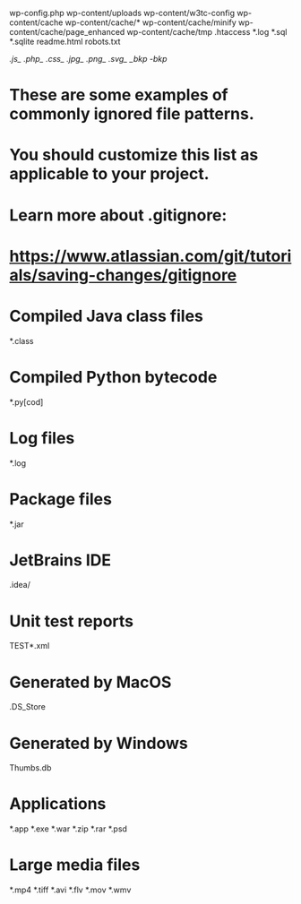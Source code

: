 wp-config.php
wp-content/uploads
wp-content/w3tc-config
wp-content/cache
wp-content/cache/*
wp-content/cache/minify
wp-content/cache/page_enhanced
wp-content/cache/tmp
.htaccess
*.log
*.sql
*.sqlite
readme.html
robots.txt

*.js_*
*.php_*
*.css_*
*.jpg_*
*.png_*
*.svg_*
*_bkp*
*-bkp*


# These are some examples of commonly ignored file patterns.
# You should customize this list as applicable to your project.
# Learn more about .gitignore:
#     https://www.atlassian.com/git/tutorials/saving-changes/gitignore

# Compiled Java class files
*.class

# Compiled Python bytecode
*.py[cod]

# Log files
*.log

# Package files
*.jar

# JetBrains IDE
.idea/

# Unit test reports
TEST*.xml

# Generated by MacOS
.DS_Store

# Generated by Windows
Thumbs.db

# Applications
*.app
*.exe
*.war
*.zip
*.rar
*.psd

# Large media files
*.mp4
*.tiff
*.avi
*.flv
*.mov
*.wmv
